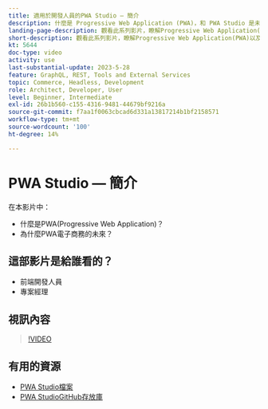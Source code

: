 ```yaml
---
title: 適用於開發人員的PWA Studio — 簡介
description: 什麼是 Progressive Web Application (PWA)，和 PWA Studio 是未來趨勢。
landing-page-description: 觀看此系列影片，瞭解Progressive Web Application(PWA)以及為什麼PWA Studio是 [!DNL Commerce] 網站未來的趨勢。
short-description: 觀看此系列影片，瞭解Progressive Web Application(PWA)以及為什麼PWA Studio是 [!DNL Commerce] 網站未來的趨勢。
kt: 5644
doc-type: video
activity: use
last-substantial-update: 2023-5-28
feature: GraphQL, REST, Tools and External Services
topic: Commerce, Headless, Development
role: Architect, Developer, User
level: Beginner, Intermediate
exl-id: 26b1b560-c155-4316-9481-44679bf9216a
source-git-commit: f7aa1f0063cbcad6d331a13817214b1bf2158571
workflow-type: tm+mt
source-wordcount: '100'
ht-degree: 14%

---
```


# PWA Studio — 簡介

在本影片中：

- 什麼是PWA(Progressive Web Application)？
- 為什麼PWA電子商務的未來？

## 這部影片是給誰看的？

- 前端開發人員
- 專案經理

## 視訊內容

>[!VIDEO](https://video.tv.adobe.com/v/35715?quality=12&learn=on)

## 有用的資源

- [PWA Studio檔案](https://developer.adobe.com/commerce/pwa-studio/)
- [PWA StudioGitHub存放庫](https://github.com/magento/pwa-studio)
